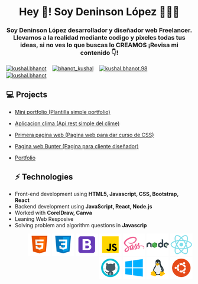 <div id="header" align="center" >
  <img src="https://scontent.flim31-1.fna.fbcdn.net/v/t39.30808-6/270036237_1023800278204406_2198294607163898751_n.jpg?_nc_cat=111&ccb=1-7&_nc_sid=a2f6c7&_nc_eui2=AeElnR2YQ1Clhp1D_h8PHGdLi0Vb4cZNIp6LRVvhxk0inomkKKHh7WEc_PcBT21uK1rQSxrXP6X7Xws0VBfbuOAY&_nc_ohc=r8EsRc-jqH0AX9YB5Cl&_nc_ht=scontent.flim31-1.fna&oh=00_AfB5HEU5J7H1GoqJH53UJlYdgVhqIvadyq9aJTQqBUBQHQ&oe=6500E495" alt="" width="350">
  <h1 align="center">Hey 👋! Soy Deninson López 👨🏻‍💻</h1>
  <h3>Soy Deninson López desarrollador y diseñador web Freelancer. Llevamos a la realidad mediante codigo y pixeles todas tus ideas, si no ves lo que buscas lo    CREAMOS ¡Revisa mi contenido 👇!</h3>
  <p align="left">
    <a href="https://www.instagram.com/proemdi_/" target="blank"><img align="center" src="https://cdn.jsdelivr.net/npm/simple-icons@3.0.1/icons/instagram.svg"      alt="kushal.bhanot" height="40" width="40" /></a> &nbsp;&nbsp;
<a href="https://www.tiktok.com/@proemd1" target="blank"><img align="center" src="https://user-images.githubusercontent.com/121265144/214592919-a389f1c4-e136-4969-84c4-a6de3f3b1764.svg"
  " alt="bhanot_kushal" height="40" width="40" /></a> &nbsp;&nbsp;
<a href="#" target="blank"><img align="center" src="https://cdn.jsdelivr.net/npm/simple-icons@3.0.1/icons/facebook.svg" alt="kushal.bhanot.98" height="40" width="40" /></a> &nbsp;&nbsp;
  <a href="#" target="blank"><img align="center" src="https://user-images.githubusercontent.com/121265144/214594717-dd029b78-154c-4a9a-9228-814d3315deae.svg" alt="kushal.bhanot" height="150" width="200" /></a> &nbsp;&nbsp;
</p>
</div>
  
## 💻 Projects
* [Mini portfolio (Plantilla simple portfolio)](https://proemdi.github.io/portfolio/)
* [Aplicacion clima (Api rest simple del clime)](https://proemdi.github.io/Aplicacion-clima/)
* [Primera pagina web (Pagina web para dar curso de CSS)](https://proemdi.github.io/)
* [Pagina web Bunter (Pagina para cliente diseñador)](https://proemdi.github.io/munter-dise-o.io/)
* [Portfolio](#)
  
  ## ⚡ Technologies 
- Front-end development using **HTML5, Javascript, CSS, Bootstrap, React** 
- Backend development using **JavaScript, React, Node.js**
- Worked with **CorelDraw, Canva**
- Leaning Web Resposive 
- Solving problem and algorithm questions in **Javascrip**
  <p align="right">
	<img style="margin: auto;" src="https://raw.githubusercontent.com/sachinverma53121/sachinverma53121/master/icons/html5.png" alt=html5 width="60" height="60"/> 
	<img style="margin: auto;" src="https://raw.githubusercontent.com/sachinverma53121/sachinverma53121/master/icons/css3.png" alt=css3 width="60" height="60"/> 
	<img style="margin: auto;" src="https://raw.githubusercontent.com/sachinverma53121/sachinverma53121/master/icons/bootstrap.png" alt=bootstrap width="60" height="60"/>
  <img style="margin: auto;" src="https://raw.githubusercontent.com/sachinverma53121/sachinverma53121/master/icons/js.png" alt=javascript width="60" height="60"/>
  <img style="margin: auto;" src="https://raw.githubusercontent.com/sachinverma53121/sachinverma53121/master/icons/sass.png" alt=sass width="60" height="60"/>
  <img style="margin: auto;" src="https://raw.githubusercontent.com/sachinverma53121/sachinverma53121/master/icons/node.png" alt=nodejs width="60" height="60"/>
  <img style="margin: auto;" src="https://raw.githubusercontent.com/sachinverma53121/sachinverma53121/master/icons/react.png" alt=react width="60" height="60"/>
  <img style="margin: auto;" src="https://raw.githubusercontent.com/sachinverma53121/sachinverma53121/master/icons/github.png" alt=github width="60" height="60"/>
  <img style="margin: auto;" src="https://raw.githubusercontent.com/sachinverma53121/sachinverma53121/master/icons/win10.png" alt=windows10 width="60" height="60"/>
   <img style="margin: auto;" src="https://raw.githubusercontent.com/sachinverma53121/sachinverma53121/master/icons/linux.png" alt=linux width="60" height="60"/>
  <img style="margin: auto;" src="https://raw.githubusercontent.com/sachinverma53121/sachinverma53121/master/icons/ubuntu.png" alt=ubuntu width="60" height="60"/>
  </p>

